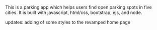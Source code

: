This is a parking app which helps users find open parking spots in five cities. It is built with javascript, html/css, bootstrap, ejs, and node.

updates: adding of some styles to the revamped home page